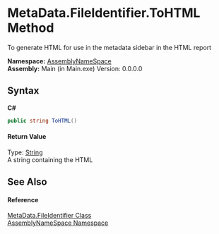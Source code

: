 # MetaData.FileIdentifier.ToHTML Method 
 

To generate HTML for use in the metadata sidebar in the HTML report

**Namespace:**&nbsp;<a href="6bcc80ef-5cfd-db5f-1eb2-7297d1c16397">AssemblyNameSpace</a><br />**Assembly:**&nbsp;Main (in Main.exe) Version: 0.0.0.0

## Syntax

**C#**<br />
``` C#
public string ToHTML()
```


#### Return Value
Type: <a href="http://msdn2.microsoft.com/en-us/library/s1wwdcbf" target="_blank">String</a><br />A string containing the HTML

## See Also


#### Reference
<a href="d1977a21-291f-230f-7b00-abec543ec9fd">MetaData.FileIdentifier Class</a><br /><a href="6bcc80ef-5cfd-db5f-1eb2-7297d1c16397">AssemblyNameSpace Namespace</a><br />